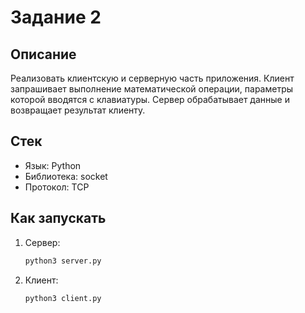 # Задание 2

## Описание

Реализовать клиентскую и серверную часть приложения. Клиент запрашивает выполнение математической операции, параметры которой вводятся с клавиатуры. Сервер обрабатывает данные и возвращает результат клиенту.

## Стек

- Язык: Python
- Библиотека: socket
- Протокол: TCP

## Как запускать

1. Сервер:
   ```bash
   python3 server.py
   ```
2. Клиент:
   ```bash
   python3 client.py
   ```

